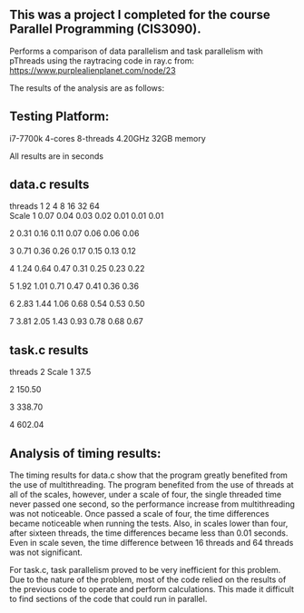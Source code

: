 ## This was a project I completed for the course Parallel Programming (CIS3090). 

Performs a comparison of data parallelism and task parallelism with pThreads using the raytracing code in ray.c from:
https://www.purplealienplanet.com/node/23

The results of the analysis are as follows:

## Testing Platform:
i7-7700k 4-cores 8-threads 4.20GHz 
32GB memory

All results are in seconds


## data.c results
   threads      1       2       4       8       16      32      64   
Scale
  1            0.07    0.04    0.03    0.02    0.01    0.01    0.01

  2            0.31    0.16    0.11    0.07    0.06    0.06    0.06

  3            0.71    0.36    0.26    0.17    0.15    0.13    0.12

  4            1.24    0.64    0.47    0.31    0.25    0.23    0.22

  5            1.92    1.01    0.71    0.47    0.41    0.36    0.36

  6            2.83    1.44    1.06    0.68    0.54    0.53    0.50

  7            3.81    2.05    1.43    0.93    0.78    0.68    0.67




## task.c results
   threads     2
Scale
  1           37.5

  2          150.50

  3          338.70

  4          602.04



## Analysis of timing results:
The timing results for data.c show that the program greatly benefited from the use of multithreading. 
The program benefited from the use of threads at all of the scales, however, under a scale of four, the 
single threaded time never passed one second, so the performance increase from multithreading was not 
noticeable. Once passed a scale of four, the time differences became noticeable when running the tests. 
Also, in scales lower than four, after sixteen threads, the time differences became less than 0.01 seconds. 
Even in scale seven, the time difference between 16 threads and 64 threads was not significant.

For task.c, task parallelism proved to be very inefficient for this problem. Due to the nature of the 
problem, most of the code relied on the results of the previous code to operate and perform calculations. 
This made it difficult to find sections of the code that could run in parallel.
